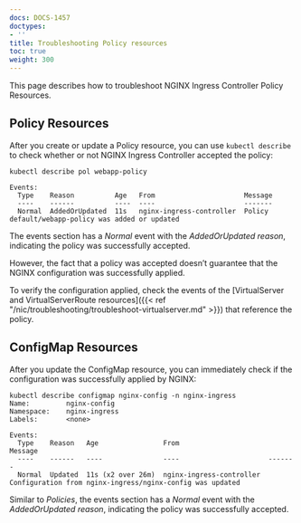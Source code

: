 ```yaml
---
docs: DOCS-1457
doctypes:
- ''
title: Troubleshooting Policy resources
toc: true
weight: 300
---
```


This page describes how to troubleshoot NGINX Ingress Controller Policy Resources.

## Policy Resources

After you create or update a Policy resource, you can use `kubectl describe` to check whether or not NGINX Ingress Controller accepted the policy:

```shell
kubectl describe pol webapp-policy
```
```shell
Events:
  Type    Reason          Age   From                      Message
  ----    ------          ----  ----                      -------
  Normal  AddedOrUpdated  11s   nginx-ingress-controller  Policy default/webapp-policy was added or updated
```

The events section has a *Normal* event with the *AddedOrUpdated reason*, indicating the policy was successfully accepted.

However, the fact that a policy was accepted doesn’t guarantee that the NGINX configuration was successfully applied.

To verify the configuration applied, check the events of the [VirtualServer and VirtualServerRoute resources]({{< ref "/nic/troubleshooting/troubleshoot-virtualserver.md" >}}) that reference the policy.

## ConfigMap Resources

After you update the ConfigMap resource, you can immediately check if the configuration was successfully applied by NGINX:

```shell
kubectl describe configmap nginx-config -n nginx-ingress
Name:         nginx-config
Namespace:    nginx-ingress
Labels:       <none>

Events:
  Type    Reason   Age                From                      Message
  ----    ------   ----               ----                      -------
  Normal  Updated  11s (x2 over 26m)  nginx-ingress-controller  Configuration from nginx-ingress/nginx-config was updated
```

Similar to *Policies*, the events section has a *Normal* event with the *AddedOrUpdated reason*, indicating the policy was successfully accepted.
